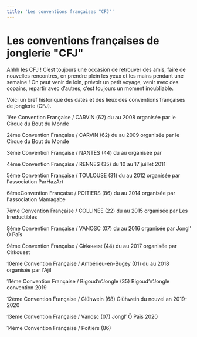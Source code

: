 ```yaml
---
title: 'Les conventions françaises "CFJ"'
---
```


# Les conventions françaises de jonglerie "CFJ"

Ahhh les CFJ ! C’est toujours une occasion de retrouver des amis, faire de nouvelles rencontres, en prendre plein les yeux et les mains pendant une semaine ! On peut venir de loin, prévoir un petit voyage, venir avec des copains, repartir avec d’autres, c’est toujours un moment inoubliable.

Voici un bref historique des dates et des lieux des conventions françaises de jonglerie (CFJ).

1ère Convention Française / CARVIN (62)
du au 2008
organisée par le Cirque du Bout du Monde 

2ème Convention Française / CARVIN (62)
du au 2009
organisée par le Cirque du Bout du Monde

3ème Convention Française / NANTES (44)
du au
organisée par
	
4ème Convention Française / RENNES (35)
du 10 au 17 juillet 2011 

5ème Convention Française / TOULOUSE (31)
du au 2012
organisée par l'association ParHazArt
	
6èmeConvention Française / POITIERS (86)
du au 2014
organisée par l'association Mamagabe

7ème Convention Française / COLLINEE (22)
du au 2015
organisée par Les Irreductibles

8ème Convention Française / VANOSC (07)
du au 2016
organisée par Jongl’ Ô Païs

9ème Convention Française / ~~Cirkoues~~t (44)
du au 2017
organisée par Cirkouest 

10ème Convention Française / Ambérieu-en-Bugey (01)
du au 2018
organisée par l'Ajil

11ème Convention Française / Bigoud’n’Jongle (35)
Bigoud’n’Jongle convention 2019

12ème Convention Française / Glühwein (68)
Glühwein du nouvel an 2019-2020

13ème Convention Française / Vanosc (07)
Jongl’ Ô Païs 2020

14ème Convention Française / Poitiers (86)